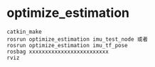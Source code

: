 # optimize_estimation

```shell
catkin_make
rosrun optimize_estimation imu_test_node 或者
rosrun optimize_estimation imu_tf_pose
rosbag xxxxxxxxxxxxxxxxxxxxxxxxx
rviz

```

